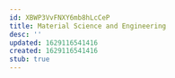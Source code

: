 ```yaml
---
id: XBWP3VvFNXY6mb8hLcCeP
title: Material Science and Engineering
desc: ''
updated: 1629116541416
created: 1629116541416
stub: true
---
```


